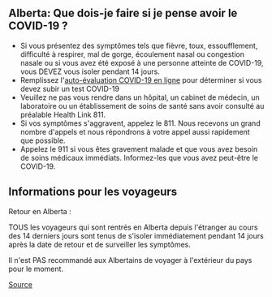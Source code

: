 ## Alberta: Que dois-je faire si je pense avoir le COVID-19 ?

- Si vous présentez des symptômes tels que fièvre, toux, essoufflement, difficulté à respirer, mal de gorge, écoulement nasal ou congestion nasale ou si vous avez été exposé à une personne atteinte de COVID-19, vous DEVEZ vous isoler pendant 14 jours.
- Remplissez l'[auto-évaluation COVID-19 en ligne](https://myhealth.alberta.ca/Journey/COVID-19/Pages/COVID-Self-Assessment.aspx) pour déterminer si vous devez subir un test COVID-19
- Veuillez ne pas vous rendre dans un hôpital, un cabinet de médecin, un laboratoire ou un établissement de soins de santé sans avoir consulté au préalable Health Link 811.
- Si vos symptômes s'aggravent, appelez le 811. Nous recevons un grand nombre d'appels et nous répondrons à votre appel aussi rapidement que possible.
- Appelez le 911 si vous êtes gravement malade et que vous avez besoin de soins médicaux immédiats. Informez-les que vous avez peut-être le COVID-19.

## Informations pour les voyageurs

Retour en Alberta :

TOUS les voyageurs qui sont rentrés en Alberta depuis l'étranger au cours des 14 derniers jours sont tenus de s'isoler immédiatement pendant 14 jours après la date de retour et de surveiller les symptômes.

Il n'est PAS recommandé aux Albertains de voyager à l'extérieur du pays pour le moment.

[Source](https://www.albertahealthservices.ca/topics/Page16997.aspx)
